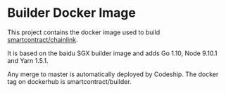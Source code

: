 # Builder Docker Image

This project contains the docker image used to build [smartcontract/chainlink](https://github.com/smartcontractkit/chainlink).

It is based on the baidu SGX builder image and adds Go 1.10, Node 9.10.1 and Yarn 1.5.1.

Any merge to master is automatically deployed by Codeship. The docker tag on dockerhub is smartcontract/builder.
